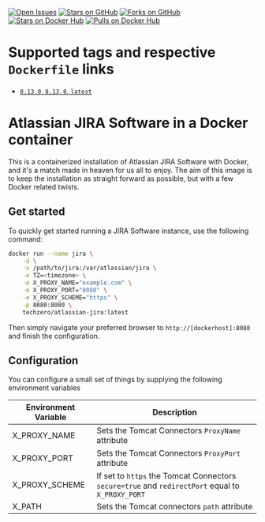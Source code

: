 [![Open Issues](https://img.shields.io/github/issues/VantStark/docker-atlassian-jira.svg)](https://github.com/VantStark/docker-atlassian-jira/issues) [![Stars on GitHub](https://img.shields.io/github/stars/VantStark/docker-atlassian-jira.svg)](https://github.com/VantStark/docker-atlassian-jira/stargazers) [![Forks on GitHub](https://img.shields.io/github/forks/VantStark/docker-atlassian-jira.svg)](https://github.com/VantStark/docker-atlassian-jira/network) [![Stars on Docker Hub](https://img.shields.io/docker/stars/techzero/atlassian-jira.svg)](https://hub.docker.com/r/techzero/atlassian-jira/) [![Pulls on Docker Hub](https://img.shields.io/docker/pulls/techzero/atlassian-jira.svg)](https://hub.docker.com/r/techzero/atlassian-jira/)

# Supported tags and respective `Dockerfile` links

- [`8.13.0`, `8.13`, `8`, `latest`](https://github.com/VantStark/docker-atlassian-jira/blob/main/8.13.0/Dockerfile)

# Atlassian JIRA Software in a Docker container

This is a containerized installation of Atlassian JIRA Software with Docker, and it's a match made in heaven for us all to enjoy. The aim of this image is to keep the installation as straight forward as possible, but with a few Docker related twists.

## Get started

To quickly get started running a JIRA Software instance, use the following command:

```bash
docker run --name jira \
    -d \
    -v /path/to/jira:/var/atlassian/jira \
    -e TZ=<timezone> \
    -e X_PROXY_NAME="example.com" \
    -e X_PROXY_PORT="8080" \
    -e X_PROXY_SCHEME="https" \
    -p 8080:8080 \
    techzero/atlassian-jira:latest
```

Then simply navigate your preferred browser to `http://[dockerhost]:8080` and finish the configuration.

## Configuration

You can configure a small set of things by supplying the following environment variables

| Environment Variable | Description                                                                                      |
| -------------------- | ------------------------------------------------------------------------------------------------ |
| X_PROXY_NAME         | Sets the Tomcat Connectors `ProxyName` attribute                                                 |
| X_PROXY_PORT         | Sets the Tomcat Connectors `ProxyPort` attribute                                                 |
| X_PROXY_SCHEME       | If set to `https` the Tomcat Connectors `secure=true` and `redirectPort` equal to `X_PROXY_PORT` |
| X_PATH               | Sets the Tomcat connectors `path` attribute                                                      |
